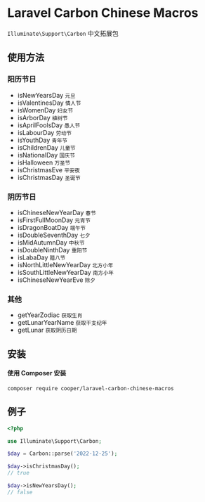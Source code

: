 # Laravel Carbon Chinese Macros

`Illuminate\Support\Carbon` 中文拓展包

## 使用方法

### 阳历节日

- isNewYearsDay `元旦`
- isValentinesDay `情人节`
- isWomenDay `妇女节`
- isArborDay `植树节`
- isAprilFoolsDay `愚人节`
- isLabourDay `劳动节`
- isYouthDay `青年节`
- isChildrenDay `儿童节`
- isNationalDay `国庆节`
- isHalloween `万圣节`
- isChristmasEve `平安夜`
- isChristmasDay `圣诞节`

### 阴历节日

- isChineseNewYearDay `春节`
- isFirstFullMoonDay `元宵节`
- isDragonBoatDay `端午节`
- isDoubleSeventhDay `七夕`
- isMidAutumnDay `中秋节`
- isDoubleNinthDay `重阳节`
- isLabaDay `腊八节`
- isNorthLittleNewYearDay `北方小年`
- isSouthLittleNewYearDay `南方小年`
- isChineseNewYearEve `除夕`

### 其他

- getYearZodiac `获取生肖`
- getLunarYearName `获取干支纪年`
- getLunar `获取阴历日期`

## 安装

#### 使用 Composer 安装

```
composer require cooper/laravel-carbon-chinese-macros
```

## 例子

```php
<?php

use Illuminate\Support\Carbon;

$day = Carbon::parse('2022-12-25');

$day->isChristmasDay();
// true

$day->isNewYearsDay();
// false
```